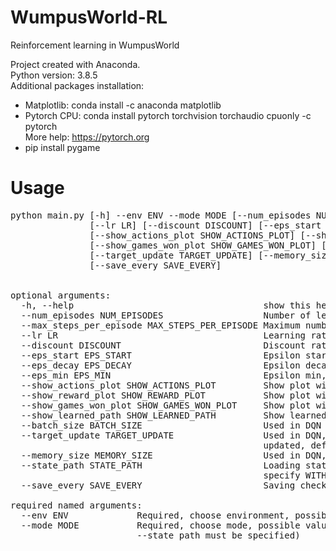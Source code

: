 # WumpusWorld-RL
Reinforcement learning in WumpusWorld

Project created with Anaconda.  
Python version: 3.8.5  
Additional packages installation:
- Matplotlib: conda install -c anaconda matplotlib
- Pytorch CPU: conda install pytorch torchvision torchaudio cpuonly -c pytorch  
More help: https://pytorch.org  
- pip install pygame  

# Usage
<pre>
python main.py [-h] --env ENV --mode MODE [--num_episodes NUM_EPISODES] [--max_steps_per_episode MAX_STEPS_PER_EPISODE]
               [--lr LR] [--discount DISCOUNT] [--eps_start EPS_START] [--eps_decay EPS_DECAY] [--eps_min EPS_MIN]
               [--show_actions_plot SHOW_ACTIONS_PLOT] [--show_reward_plot SHOW_REWARD_PLOT]
               [--show_games_won_plot SHOW_GAMES_WON_PLOT] [--show_learned_path SHOW_LEARNED_PATH] [--batch_size BATCH_SIZE]
               [--target_update TARGET_UPDATE] [--memory_size MEMORY_SIZE] [--state_path STATE_PATH]
               [--save_every SAVE_EVERY]
               
               
optional arguments:
  -h, --help                                    show this help message and exit  
  --num_episodes NUM_EPISODES                   Number of learning episodes, default=10000  
  --max_steps_per_episode MAX_STEPS_PER_EPISODE Maximum number of steps per episode, default=100  
  --lr LR                                       Learning rate, should be in <0, 1>, default=0.1  
  --discount DISCOUNT                           Discount rate (gamma), should be in <0, 1>, default=0.9  
  --eps_start EPS_START                         Epsilon starting value, should be in <0, 1>, default=1  
  --eps_decay EPS_DECAY                         Epsilon decay rate, default=0.001  
  --eps_min EPS_MIN                             Epsilon min, should be in <0, 1>, default=0.01  
  --show_actions_plot SHOW_ACTIONS_PLOT         Show plot with number of actions, default=True  
  --show_reward_plot SHOW_REWARD_PLOT           Show plot with rewards, default=True  
  --show_games_won_plot SHOW_GAMES_WON_PLOT     Show plot with games won, default=True  
  --show_learned_path SHOW_LEARNED_PATH         Show learned path after learning, default=True  
  --batch_size BATCH_SIZE                       Used in DQN replay memory, default=256  
  --target_update TARGET_UPDATE                 Used in DQN, tells how often target network should be
                                                updated, default=10  
  --memory_size MEMORY_SIZE                     Used in DQN, set replay memory size, default=100000
  --state_path STATE_PATH                       Loading state from /saved_models/PATH, PATH must be specified, saved in save_models/DATA_START/
                                                specify WITHOUT save_models
  --save_every SAVE_EVERY                       Saving checkpoint at specified frequency, default=50

required named arguments:  
  --env ENV             Required, choose environment, possible values: lv1, lv2, lv3v1, lv3v2, lv3v3, lv4  
  --mode MODE           Required, choose mode, possible values: manual, manual-cmd q-learn, dqn, test (with test
                        --state_path must be specified)
</pre>
